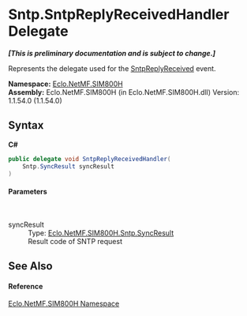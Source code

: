 # Sntp.SntpReplyReceivedHandler Delegate
 _**\[This is preliminary documentation and is subject to change.\]**_

Represents the delegate used for the <a href="E_Eclo_NetMF_SIM800H_Sntp_SntpReplyReceived">SntpReplyReceived</a> event.

**Namespace:**&nbsp;<a href="N_Eclo_NetMF_SIM800H">Eclo.NetMF.SIM800H</a><br />**Assembly:**&nbsp;Eclo.NetMF.SIM800H (in Eclo.NetMF.SIM800H.dll) Version: 1.1.54.0 (1.1.54.0)

## Syntax

**C#**<br />
``` C#
public delegate void SntpReplyReceivedHandler(
	Sntp.SyncResult syncResult
)
```


#### Parameters
&nbsp;<dl><dt>syncResult</dt><dd>Type: <a href="T_Eclo_NetMF_SIM800H_Sntp_SyncResult">Eclo.NetMF.SIM800H.Sntp.SyncResult</a><br />Result code of SNTP request</dd></dl>

## See Also


#### Reference
<a href="N_Eclo_NetMF_SIM800H">Eclo.NetMF.SIM800H Namespace</a><br />
